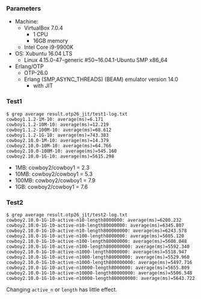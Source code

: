 ### Parameters
- Machine:
  - VirtualBox 7.0.4
    - 1 CPU
    - 16GB memory
  - Intel Core i9-9900K
- OS: Xubuntu 16.04 LTS
  - Linux 4.15.0-47-generic #50~16.04.1-Ubuntu SMP x86_64
- Erlang/OTP
  - OTP-26.0
  - Erlang (SMP,ASYNC_THREADS) (BEAM) emulator version 14.0
    - with JIT

### Test1

```
$ grep average result.otp26_jit/test1-log.txt
cowboy1.1.2-1M-10: average(ms)=6.171
cowboy1.1.2-10M-10: average(ms)=12.219
cowboy1.1.2-100M-10: average(ms)=68.612
cowboy1.1.2-1G-10: average(ms)=743.383
cowboy2.10.0-1M-10: average(ms)=14.379
cowboy2.10.0-10M-10: average(ms)=64.766
cowboy2.10.0-100M-10: average(ms)=545.160
cowboy2.10.0-1G-10: average(ms)=5615.298
```

- 1MB: cowboy2/cowboy1 = 2.3
- 10MB: cowboy2/cowboy1 = 5.3
- 100MB: cowboy2/cowboy1 = 7.9
- 1GB: cowboy2/cowboy1 = 7.6


### Test2

```
$ grep average result.otp26_jit/test2-log.txt
cowboy2.10.0-1G-10-active-n10-length8000000: average(ms)=6200.232
cowboy2.10.0-1G-10-active-n10-length80000000: average(ms)=6345.807
cowboy2.10.0-1G-10-active-n10-length800000000: average(ms)=6243.578
cowboy2.10.0-1G-10-active-n100-length8000000: average(ms)=5605.120
cowboy2.10.0-1G-10-active-n100-length80000000: average(ms)=5608.048
cowboy2.10.0-1G-10-active-n100-length800000000: average(ms)=5592.340
cowboy2.10.0-1G-10-active-n1000-length8000000: average(ms)=5518.947
cowboy2.10.0-1G-10-active-n1000-length80000000: average(ms)=5529.960
cowboy2.10.0-1G-10-active-n1000-length800000000: average(ms)=5497.716
cowboy2.10.0-1G-10-active-n10000-length8000000: average(ms)=5655.809
cowboy2.10.0-1G-10-active-n10000-length80000000: average(ms)=5506.548
cowboy2.10.0-1G-10-active-n10000-length800000000: average(ms)=5643.722
```

Changing `active_n` or `length` has little effect.
